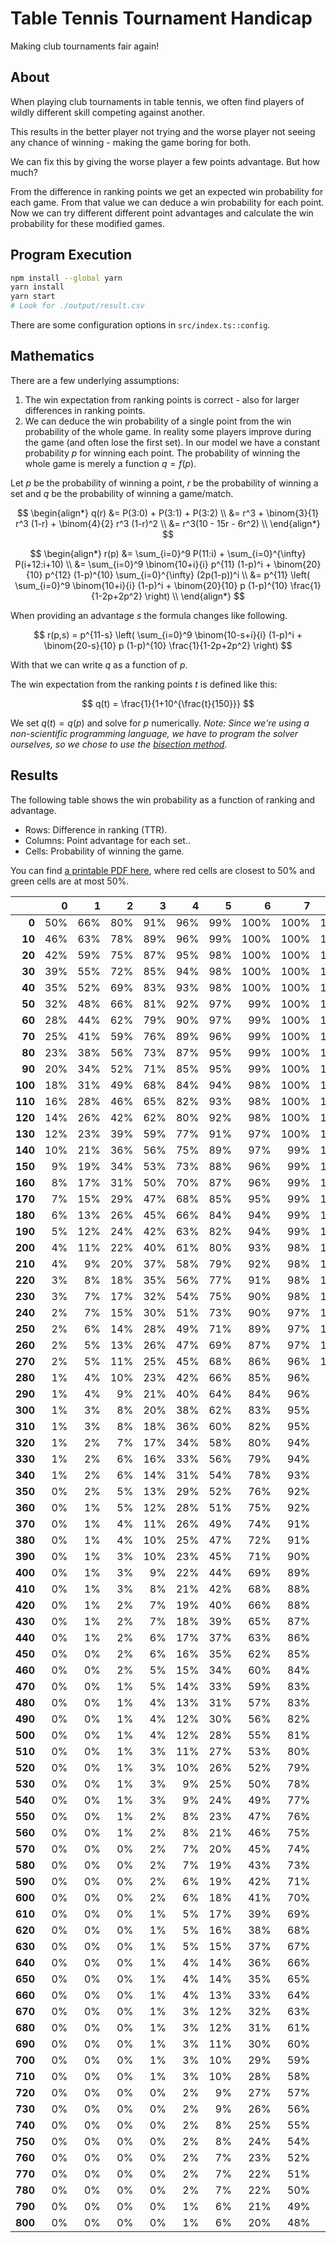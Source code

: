 # Table Tennis Tournament Handicap

Making club tournaments fair again!

## About

When playing club tournaments in table tennis, we often find players of wildly different skill competing against another.

This results in the better player not trying and the worse player not seeing any chance of winning - making the game boring for both.

We can fix this by giving the worse player a few points advantage. But how much?

From the difference in ranking points we get an expected win probability for each game.
From that value we can deduce a win probability for each point.
Now we can try different different point advantages and calculate the win probability for these modified games.

## Program Execution

```bash
npm install --global yarn
yarn install
yarn start
# Look for ./output/result.csv
```

There are some configuration options in `src/index.ts::config`.

## Mathematics

There are a few underlying assumptions:

1. The win expectation from ranking points is correct - also for larger differences in ranking points.
2. We can deduce the win probability of a single point from the win probability of the whole game.
   In reality some players improve during the game (and often lose the first set).
   In our model we have a constant probability $p$ for winning each point. The probability of winning the whole game is merely a function $q=f(p)$.

Let $p$ be the probability of winning a point,
$r$ be the probability of winning a set and
$q$ be the probability of winning a game/match.

$$
\begin{align*}
q(r) &= P(3:0) + P(3:1) + P(3:2) \\
&= r^3 + \binom{3}{1} r^3 (1-r) + \binom{4}{2} r^3 (1-r)^2 \\
&= r^3(10 - 15r - 6r^2) \\
\end{align*}
$$

$$
\begin{align*}
r(p) &= \sum_{i=0}^9 P(11:i) + \sum_{i=0}^{\infty} P(i+12:i+10) \\
&= \sum_{i=0}^9 \binom{10+i}{i} p^{11} (1-p)^i + \binom{20}{10} p^{12} (1-p)^{10} \sum_{i=0}^{\infty} (2p(1-p))^i \\
&= p^{11} \left( \sum_{i=0}^9 \binom{10+i}{i} (1-p)^i + \binom{20}{10} p (1-p)^{10} \frac{1}{1-2p+2p^2} \right) \\
\end{align*}
$$

When providing an advantage $s$ the formula changes like following.

$$
r(p,s) = p^{11-s} \left( \sum_{i=0}^9 \binom{10-s+i}{i} (1-p)^i + \binom{20-s}{10} p (1-p)^{10} \frac{1}{1-2p+2p^2} \right)
$$

With that we can write $q$ as a function of $p$.

The win expectation from the ranking points $t$ is defined like this:

$$
q(t) = \frac{1}{1+10^{\frac{t}{150}}}
$$

We set $q(t) = q(p)$ and solve for $p$ numerically.
_Note: Since we're using a non-scientific programming language, we have to program the solver ourselves, so we chose to use the [bisection method](https://en.wikipedia.org/wiki/Bisection_method)._

## Results

The following table shows the win probability as a function of ranking and advantage.

- Rows: Difference in ranking (TTR).
- Columns: Point advantage for each set..
- Cells: Probability of winning the game.

You can find [a printable PDF here](./dist/result.pdf), where red cells are closest to 50% and green cells are at most 50%.

|         | **0** | **1** | **2** | **3** | **4** | **5** | **6** | **7** | **8** | **9** | **10** |
| ------: | ----: | ----: | ----: | ----: | ----: | ----: | ----: | ----: | ----: | ----: | -----: |
|   **0** |   50% |   66% |   80% |   91% |   96% |   99% |  100% |  100% |  100% |  100% |   100% |
|  **10** |   46% |   63% |   78% |   89% |   96% |   99% |  100% |  100% |  100% |  100% |   100% |
|  **20** |   42% |   59% |   75% |   87% |   95% |   98% |  100% |  100% |  100% |  100% |   100% |
|  **30** |   39% |   55% |   72% |   85% |   94% |   98% |  100% |  100% |  100% |  100% |   100% |
|  **40** |   35% |   52% |   69% |   83% |   93% |   98% |  100% |  100% |  100% |  100% |   100% |
|  **50** |   32% |   48% |   66% |   81% |   92% |   97% |   99% |  100% |  100% |  100% |   100% |
|  **60** |   28% |   44% |   62% |   79% |   90% |   97% |   99% |  100% |  100% |  100% |   100% |
|  **70** |   25% |   41% |   59% |   76% |   89% |   96% |   99% |  100% |  100% |  100% |   100% |
|  **80** |   23% |   38% |   56% |   73% |   87% |   95% |   99% |  100% |  100% |  100% |   100% |
|  **90** |   20% |   34% |   52% |   71% |   85% |   95% |   99% |  100% |  100% |  100% |   100% |
| **100** |   18% |   31% |   49% |   68% |   84% |   94% |   98% |  100% |  100% |  100% |   100% |
| **110** |   16% |   28% |   46% |   65% |   82% |   93% |   98% |  100% |  100% |  100% |   100% |
| **120** |   14% |   26% |   42% |   62% |   80% |   92% |   98% |  100% |  100% |  100% |   100% |
| **130** |   12% |   23% |   39% |   59% |   77% |   91% |   97% |  100% |  100% |  100% |   100% |
| **140** |   10% |   21% |   36% |   56% |   75% |   89% |   97% |   99% |  100% |  100% |   100% |
| **150** |    9% |   19% |   34% |   53% |   73% |   88% |   96% |   99% |  100% |  100% |   100% |
| **160** |    8% |   17% |   31% |   50% |   70% |   87% |   96% |   99% |  100% |  100% |   100% |
| **170** |    7% |   15% |   29% |   47% |   68% |   85% |   95% |   99% |  100% |  100% |   100% |
| **180** |    6% |   13% |   26% |   45% |   66% |   84% |   94% |   99% |  100% |  100% |   100% |
| **190** |    5% |   12% |   24% |   42% |   63% |   82% |   94% |   99% |  100% |  100% |   100% |
| **200** |    4% |   11% |   22% |   40% |   61% |   80% |   93% |   98% |  100% |  100% |   100% |
| **210** |    4% |    9% |   20% |   37% |   58% |   79% |   92% |   98% |  100% |  100% |   100% |
| **220** |    3% |    8% |   18% |   35% |   56% |   77% |   91% |   98% |  100% |  100% |   100% |
| **230** |    3% |    7% |   17% |   32% |   54% |   75% |   90% |   98% |  100% |  100% |   100% |
| **240** |    2% |    7% |   15% |   30% |   51% |   73% |   90% |   97% |  100% |  100% |   100% |
| **250** |    2% |    6% |   14% |   28% |   49% |   71% |   89% |   97% |  100% |  100% |   100% |
| **260** |    2% |    5% |   13% |   26% |   47% |   69% |   87% |   97% |  100% |  100% |   100% |
| **270** |    2% |    5% |   11% |   25% |   45% |   68% |   86% |   96% |  100% |  100% |   100% |
| **280** |    1% |    4% |   10% |   23% |   42% |   66% |   85% |   96% |   99% |  100% |   100% |
| **290** |    1% |    4% |    9% |   21% |   40% |   64% |   84% |   96% |   99% |  100% |   100% |
| **300** |    1% |    3% |    8% |   20% |   38% |   62% |   83% |   95% |   99% |  100% |   100% |
| **310** |    1% |    3% |    8% |   18% |   36% |   60% |   82% |   95% |   99% |  100% |   100% |
| **320** |    1% |    2% |    7% |   17% |   34% |   58% |   80% |   94% |   99% |  100% |   100% |
| **330** |    1% |    2% |    6% |   16% |   33% |   56% |   79% |   94% |   99% |  100% |   100% |
| **340** |    1% |    2% |    6% |   14% |   31% |   54% |   78% |   93% |   99% |  100% |   100% |
| **350** |    0% |    2% |    5% |   13% |   29% |   52% |   76% |   92% |   99% |  100% |   100% |
| **360** |    0% |    1% |    5% |   12% |   28% |   51% |   75% |   92% |   99% |  100% |   100% |
| **370** |    0% |    1% |    4% |   11% |   26% |   49% |   74% |   91% |   98% |  100% |   100% |
| **380** |    0% |    1% |    4% |   10% |   25% |   47% |   72% |   91% |   98% |  100% |   100% |
| **390** |    0% |    1% |    3% |   10% |   23% |   45% |   71% |   90% |   98% |  100% |   100% |
| **400** |    0% |    1% |    3% |    9% |   22% |   44% |   69% |   89% |   98% |  100% |   100% |
| **410** |    0% |    1% |    3% |    8% |   21% |   42% |   68% |   88% |   98% |  100% |   100% |
| **420** |    0% |    1% |    2% |    7% |   19% |   40% |   66% |   88% |   98% |  100% |   100% |
| **430** |    0% |    1% |    2% |    7% |   18% |   39% |   65% |   87% |   97% |  100% |   100% |
| **440** |    0% |    1% |    2% |    6% |   17% |   37% |   63% |   86% |   97% |  100% |   100% |
| **450** |    0% |    0% |    2% |    6% |   16% |   35% |   62% |   85% |   97% |  100% |   100% |
| **460** |    0% |    0% |    2% |    5% |   15% |   34% |   60% |   84% |   97% |  100% |   100% |
| **470** |    0% |    0% |    1% |    5% |   14% |   33% |   59% |   83% |   96% |  100% |   100% |
| **480** |    0% |    0% |    1% |    4% |   13% |   31% |   57% |   83% |   96% |  100% |   100% |
| **490** |    0% |    0% |    1% |    4% |   12% |   30% |   56% |   82% |   96% |  100% |   100% |
| **500** |    0% |    0% |    1% |    4% |   12% |   28% |   55% |   81% |   96% |  100% |   100% |
| **510** |    0% |    0% |    1% |    3% |   11% |   27% |   53% |   80% |   95% |  100% |   100% |
| **520** |    0% |    0% |    1% |    3% |   10% |   26% |   52% |   79% |   95% |  100% |   100% |
| **530** |    0% |    0% |    1% |    3% |    9% |   25% |   50% |   78% |   95% |  100% |   100% |
| **540** |    0% |    0% |    1% |    3% |    9% |   24% |   49% |   77% |   94% |   99% |   100% |
| **550** |    0% |    0% |    1% |    2% |    8% |   23% |   47% |   76% |   94% |   99% |   100% |
| **560** |    0% |    0% |    1% |    2% |    8% |   21% |   46% |   75% |   94% |   99% |   100% |
| **570** |    0% |    0% |    0% |    2% |    7% |   20% |   45% |   74% |   93% |   99% |   100% |
| **580** |    0% |    0% |    0% |    2% |    7% |   19% |   43% |   73% |   93% |   99% |   100% |
| **590** |    0% |    0% |    0% |    2% |    6% |   19% |   42% |   71% |   92% |   99% |   100% |
| **600** |    0% |    0% |    0% |    2% |    6% |   18% |   41% |   70% |   92% |   99% |   100% |
| **610** |    0% |    0% |    0% |    1% |    5% |   17% |   39% |   69% |   91% |   99% |   100% |
| **620** |    0% |    0% |    0% |    1% |    5% |   16% |   38% |   68% |   91% |   99% |   100% |
| **630** |    0% |    0% |    0% |    1% |    5% |   15% |   37% |   67% |   90% |   99% |   100% |
| **640** |    0% |    0% |    0% |    1% |    4% |   14% |   36% |   66% |   90% |   99% |   100% |
| **650** |    0% |    0% |    0% |    1% |    4% |   14% |   35% |   65% |   89% |   99% |   100% |
| **660** |    0% |    0% |    0% |    1% |    4% |   13% |   33% |   64% |   89% |   99% |   100% |
| **670** |    0% |    0% |    0% |    1% |    3% |   12% |   32% |   63% |   88% |   99% |   100% |
| **680** |    0% |    0% |    0% |    1% |    3% |   12% |   31% |   61% |   88% |   99% |   100% |
| **690** |    0% |    0% |    0% |    1% |    3% |   11% |   30% |   60% |   87% |   98% |   100% |
| **700** |    0% |    0% |    0% |    1% |    3% |   10% |   29% |   59% |   87% |   98% |   100% |
| **710** |    0% |    0% |    0% |    1% |    3% |   10% |   28% |   58% |   86% |   98% |   100% |
| **720** |    0% |    0% |    0% |    0% |    2% |    9% |   27% |   57% |   86% |   98% |   100% |
| **730** |    0% |    0% |    0% |    0% |    2% |    9% |   26% |   56% |   85% |   98% |   100% |
| **740** |    0% |    0% |    0% |    0% |    2% |    8% |   25% |   55% |   84% |   98% |   100% |
| **750** |    0% |    0% |    0% |    0% |    2% |    8% |   24% |   54% |   84% |   98% |   100% |
| **760** |    0% |    0% |    0% |    0% |    2% |    7% |   23% |   52% |   83% |   98% |   100% |
| **770** |    0% |    0% |    0% |    0% |    2% |    7% |   22% |   51% |   82% |   98% |   100% |
| **780** |    0% |    0% |    0% |    0% |    2% |    7% |   22% |   50% |   82% |   97% |   100% |
| **790** |    0% |    0% |    0% |    0% |    1% |    6% |   21% |   49% |   81% |   97% |   100% |
| **800** |    0% |    0% |    0% |    0% |    1% |    6% |   20% |   48% |   80% |   97% |   100% |
